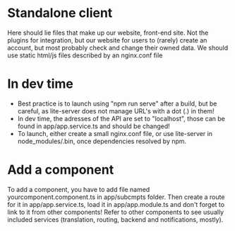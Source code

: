 # Standalone client
Here should lie files that make up our website, front-end site. Not the plugins for integration, but our website for users to (rarely) create an account, but most probably check and change their owned data.
We should use static html/js files described by an nginx.conf file

# In dev time
- Best practice is to launch using "npm run serve" after a build, but be careful, as lite-server does not manage URL's with a dot (.) in them!
- In dev time, the adresses of the API are set to "localhost", those can be found in app/app.service.ts and should be changed!
- To launch, either create a small nginx.conf file, or use lite-server in node_modules/.bin, once dependencies resolved by npm.

# Add a component
To add a component, you have to add file named yourcomponent.component.ts in app/subcmpts folder. Then create a route for it in app/app.service.ts, load it in app/app.module.ts and don't forget to link to it from other components!
Refer to other components to see usually included services (translation, routing, backend and notifications, mostly).